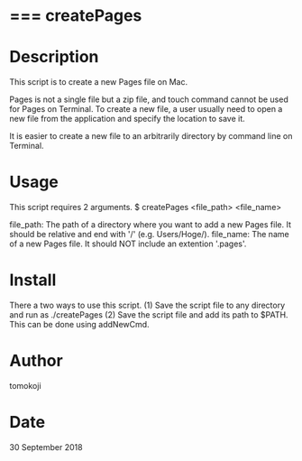 ===
createPages
===

# Description
  This script is to create a new Pages file on Mac.

  Pages is not a single file but a zip file, and touch command cannot be 
  used for Pages on Terminal. To create a new file, a user usually need to 
  open a new file from the application and specify the location to save it.

  It is easier to create a new file to an arbitrarily directory by command
  line on Terminal. 

# Usage
  This script requires 2 arguments.
  $ createPages <file_path> <file_name>
  
  file_path: The path of a directory where you want to add a new Pages file.
             It should be relative and end with '/' (e.g. Users/Hoge/).
  file_name: The name of a new Pages file.
             It should NOT include an extention '.pages'.

# Install
  There a two ways to use this script.
  (1) Save the script file to any directory and run as ./createPages
  (2) Save the script file and add its path to $PATH. This can be done 
      using addNewCmd.

# Author
  tomokoji

# Date
  30 September 2018
